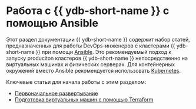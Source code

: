 # Работа с {{ ydb-short-name }} с помощью Ansible

Этот раздел документации {{ ydb-short-name }} содержит набор статей, предназначенных для работы DevOps-инженеров с кластерами {{ ydb-short-name }} при помощи [Ansible](https://www.ansible.com/). Это рекомендуемый подход к запуску produciton кластеров {{ ydb-short-name }} непосредственно на виртуальных машинах и физических серверах. Для контейнерных окружений вместо Ansible рекомендуется использовать [Kubernetes](../kubernetes/index.md).

Ключевые статьи для начала работы с этим разделом:

* [Первоначальное развертывание](initial-deployment.md)
* [Подготовка виртуальных машин с помощью Terraform](preparing-vms-with-terraform.md)
